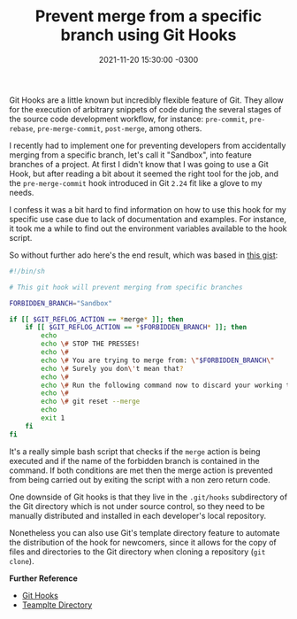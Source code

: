 ﻿---
layout: post
title: "Prevent merge from a specific branch using Git Hooks"
date: 2021-11-20 15:30:00 -0300
tags: automation collaboration
redirect_from:
  - /2020/11/restore-single-postgres-table
---

Git Hooks are a little known but incredibly flexible feature of Git. They allow for the execution of arbitrary snippets of code during the several stages of the source code development workflow, for instance: `pre-commit`, `pre-rebase`, `pre-merge-commit`, `post-merge`, among others.

I recently had to implement one for preventing developers from accidentally merging from a specific branch, let's call it "Sandbox", into feature branches of a project. At first I didn't know that I was going to use a Git Hook, but after reading a bit about it seemed the right tool for the job, and the `pre-merge-commit` hook introduced in Git `2.24` fit like a glove to my needs.

I confess it was a bit hard to find information on how to use this hook for my specific use case due to lack of documentation and examples. For instance, it took me a while to find out the environment variables available to the hook script.

So without further ado here's the end result, which was based in [this gist](https://gist.github.com/mwise/69ec35b646b52d98050d):

```sh
#!/bin/sh

# This git hook will prevent merging from specific branches

FORBIDDEN_BRANCH="Sandbox"

if [[ $GIT_REFLOG_ACTION == *merge* ]]; then
	if [[ $GIT_REFLOG_ACTION == *$FORBIDDEN_BRANCH* ]]; then
		echo
		echo \# STOP THE PRESSES!
		echo \#
		echo \# You are trying to merge from: \"$FORBIDDEN_BRANCH\"
		echo \# Surely you don\'t mean that?
		echo \#
		echo \# Run the following command now to discard your working tree changes:
		echo \#
		echo \# git reset --merge
		echo
		exit 1
	fi
fi
```

It's a really simple bash script that checks if the `merge` action is being executed and if the name of the forbidden branch is contained in the command. If both conditions are met then the merge action is prevented from being carried out by exiting the script with a non zero return code. 

One downside of Git hooks is that they live in the `.git/hooks` subdirectory of the Git directory which is not under source control, so they need to be manually distributed and installed in each developer's local repository.

Nonetheless you can also use Git's template directory feature to automate the distribution of the hook for newcomers, since it allows for the copy of files and directories to the Git directory when cloning a repository (`git clone`).

<b>Further Reference</b>

* [Git Hooks](https://git-scm.com/book/en/v2/Customizing-Git-Git-Hooks)
* [Teamplte Directory](http://git-scm.com/docs/git-init#_template_directory)
